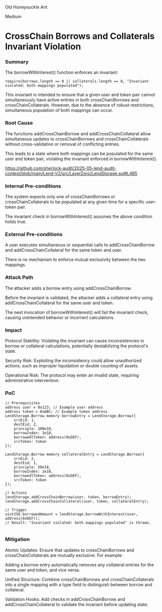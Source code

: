 Old Honeysuckle Ant

Medium

# CrossChain Borrows and Collaterals Invariant Violation

### Summary

The borrowWithInterest() function enforces an invariant:

 ```solidity
require(borrows.length == 0 || collaterals.length == 0, "Invariant violated: both mappings populated");
```

This invariant is intended to ensure that a given user and token pair cannot simultaneously have active entries in both crossChainBorrows and crossChainCollaterals. However, due to the absence of robust restrictions, simultaneous population of both mappings can occur.



### Root Cause

The functions addCrossChainBorrow and addCrossChainCollateral allow simultaneous updates to crossChainBorrows and crossChainCollaterals without cross-validation or removal of conflicting entries.

This leads to a state where both mappings can be populated for the same user and token pair, violating the invariant enforced in borrowWithInterest().


https://github.com/sherlock-audit/2025-05-lend-audit-contest/blob/main/Lend-V2/src/LayerZero/LendStorage.sol#L485

### Internal Pre-conditions

The system expects only one of crossChainBorrows or crossChainCollaterals to be populated at any given time for a specific user-token pair.

The invariant check in borrowWithInterest() assumes the above condition holds true.

### External Pre-conditions

A user executes simultaneous or sequential calls to addCrossChainBorrow and addCrossChainCollateral for the same token and user.

There is no mechanism to enforce mutual exclusivity between the two mappings.



### Attack Path

The attacker adds a borrow entry using addCrossChainBorrow.

Before the invariant is validated, the attacker adds a collateral entry using addCrossChainCollateral for the same user and token.

The next invocation of borrowWithInterest() will fail the invariant check, causing unintended behavior or incorrect calculations.

### Impact

Protocol Stability: Violating the invariant can cause inconsistencies in borrow or collateral calculations, potentially destabilizing the protocol's state.

Security Risk: Exploiting the inconsistency could allow unauthorized actions, such as improper liquidation or double counting of assets.

Operational Risk: The protocol may enter an invalid state, requiring administrative intervention.



### PoC

```solidity
// Prerequisites
address user = 0x123; // Example user address
address token = 0xABC; // Example token address
LendStorage.Borrow memory borrowEntry = LendStorage.Borrow({
    srcEid: 1,
    destEid: 2,
    principle: 100e18,
    borrowIndex: 1e18,
    borrowedlToken: address(0xDEF),
    srcToken: token
});

LendStorage.Borrow memory collateralEntry = LendStorage.Borrow({
    srcEid: 2,
    destEid: 1,
    principle: 50e18,
    borrowIndex: 1e18,
    borrowedlToken: address(0xDEF),
    srcToken: token
});

// Actions
lendStorage.addCrossChainBorrow(user, token, borrowEntry);
lendStorage.addCrossChainCollateral(user, token, collateralEntry);

// Trigger
uint256 borrowedAmount = lendStorage.borrowWithInterest(user, address(0xDEF));
// Result: "Invariant violated: both mappings populated" is thrown.


```

### Mitigation

Atomic Updates: Ensure that updates to crossChainBorrows and crossChainCollaterals are mutually exclusive. For example:

Adding a borrow entry automatically removes any collateral entries for the same user and token, and vice versa.

Unified Structure: Combine crossChainBorrows and crossChainCollaterals into a single mapping with a type field to distinguish between borrow and collateral.

Validation Hooks: Add checks in addCrossChainBorrow and addCrossChainCollateral to validate the invariant before updating state.